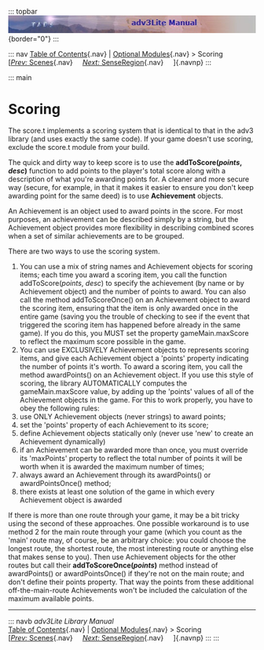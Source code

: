 ::: topbar
![](topbar.jpg){border="0"}
:::

::: nav
[Table of Contents](toc.htm){.nav} \| [Optional
Modules](optional.htm){.nav} \> Scoring\
[[*Prev:* Scenes](scene.htm){.nav}     [*Next:*
SenseRegion](senseregion.htm){.nav}     ]{.navnp}
:::

::: main
# Scoring

The score.t implements a scoring system that is identical to that in the
adv3 library (and uses exactly the same code). If your game doesn\'t use
scoring, exclude the score.t module from your build.

The quick and dirty way to keep score is to use the
**addToScore(*points*, *desc*)** function to add points to the player\'s
total score along with a description of what you\'re awarding points
for. A cleaner and more secure way (secure, for example, in that it
makes it easier to ensure you don\'t keep awarding point for the same
deed) is to use **Achievement** objects.

An Achievement is an object used to award points in the score. For most
purposes, an achievement can be described simply by a string, but the
Achievement object provides more flexibility in describing combined
scores when a set of similar achievements are to be grouped.

There are two ways to use the scoring system.

1.  You can use a mix of string names and Achievement objects for
    scoring items; each time you award a scoring item, you call the
    function addToScore(*points*, *desc*) to specify the achievement (by
    name or by Achievement object) and the number of points to award.
    You can also call the method addToScoreOnce() on an Achievement
    object to award the scoring item, ensuring that the item is only
    awarded once in the entire game (saving you the trouble of checking
    to see if the event that triggered the scoring item has happened
    before already in the same game). If you do this, you MUST set the
    property gameMain.maxScore to reflect the maximum score possible in
    the game.
2.  You can use EXCLUSIVELY Achievement objects to represents scoring
    items, and give each Achievement object a \'points\' property
    indicating the number of points it\'s worth. To award a scoring
    item, you call the method awardPoints() on an Achievement object. If
    you use this style of scoring, the library AUTOMATICALLY computes
    the gameMain.maxScore value, by adding up the \'points\' values of
    all of the Achievement objects in the game. For this to work
    properly, you have to obey the following rules:
3.  use ONLY Achievement objects (never strings) to award points;
4.  set the \'points\' property of each Achievement to its score;
5.  define Achievement objects statically only (never use \'new\' to
    create an Achievement dynamically)
6.  if an Achievement can be awarded more than once, you must override
    its \'maxPoints\' property to reflect the total number of points it
    will be worth when it is awarded the maximum number of times;
7.  always award an Achievement through its awardPoints() or
    awardPointsOnce() method;
8.  there exists at least one solution of the game in which every
    Achievement object is awarded

If there is more than one route through your game, it may be a bit
tricky using the second of these approaches. One possible workaround is
to use method 2 for the main route through your game (which you count as
the \'main\' route may, of course, be an arbitrary choice: you could
choose the longest route, the shortest route, the most interesting route
or anything else that makes sense to you). Then use Achievement objects
for the other routes but call their **addToScoreOnce(*points*)** method
instead of awardPoints() or awardPointsOnce() if they\'re not on the
main route; and don\'t define their points property. That way the points
from these additional off-the-main-route Achievements won\'t be included
the calculation of the maximum available points.

------------------------------------------------------------------------

::: navb
*adv3Lite Library Manual*\
[Table of Contents](toc.htm){.nav} \| [Optional
Modules](optional.htm){.nav} \> Scoring\
[[*Prev:* Scenes](scene.htm){.nav}     [*Next:*
SenseRegion](senseregion.htm){.nav}     ]{.navnp}
:::
:::
